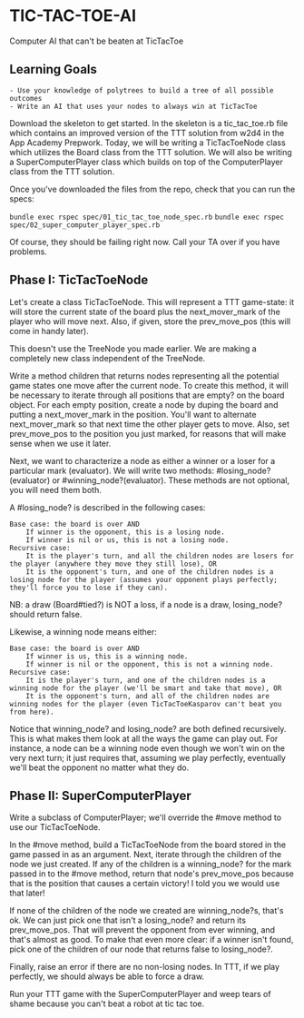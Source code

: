 # TIC-TAC-TOE-AI
Computer AI that can't be beaten at TicTacToe

## Learning Goals

    - Use your knowledge of polytrees to build a tree of all possible outcomes
    - Write an AI that uses your nodes to always win at TicTacToe

Download the skeleton to get started. In the skeleton is a tic_tac_toe.rb file which contains an improved version of the TTT solution from w2d4 in the App Academy Prepwork. Today, we will be writing a TicTacToeNode class which utilizes the Board class from the TTT solution. We will also be writing a SuperComputerPlayer class which builds on top of the ComputerPlayer class from the TTT solution.

Once you've downloaded the files from the repo, check that you can run the specs:

`bundle exec rspec spec/01_tic_tac_toe_node_spec.rb`
`bundle exec rspec spec/02_super_computer_player_spec.rb`

Of course, they should be failing right now. Call your TA over if you have problems.

## Phase I: TicTacToeNode

Let's create a class TicTacToeNode. This will represent a TTT game-state: it will store the current state of the board plus the next_mover_mark of the player who will move next. Also, if given, store the prev_move_pos (this will come in handy later).

This doesn't use the TreeNode you made earlier. We are making a completely new class independent of the TreeNode.

Write a method children that returns nodes representing all the potential game states one move after the current node. To create this method, it will be necessary to iterate through all positions that are empty? on the board object. For each empty position, create a node by duping the board and putting a next_mover_mark in the position. You'll want to alternate next_mover_mark so that next time the other player gets to move. Also, set prev_move_pos to the position you just marked, for reasons that will make sense when we use it later.

Next, we want to characterize a node as either a winner or a loser for a particular mark (evaluator). We will write two methods: #losing_node?(evaluator) or #winning_node?(evaluator). These methods are not optional, you will need them both.

A #losing_node? is described in the following cases:

    Base case: the board is over AND
        If winner is the opponent, this is a losing node.
        If winner is nil or us, this is not a losing node.
    Recursive case:
        It is the player's turn, and all the children nodes are losers for the player (anywhere they move they still lose), OR
        It is the opponent's turn, and one of the children nodes is a losing node for the player (assumes your opponent plays perfectly; they'll force you to lose if they can).

NB: a draw (Board#tied?) is NOT a loss, if a node is a draw, losing_node? should return false.

Likewise, a winning node means either:

    Base case: the board is over AND
        If winner is us, this is a winning node.
        If winner is nil or the opponent, this is not a winning node.
    Recursive case:
        It is the player's turn, and one of the children nodes is a winning node for the player (we'll be smart and take that move), OR
        It is the opponent's turn, and all of the children nodes are winning nodes for the player (even TicTacToeKasparov can't beat you from here).

Notice that winning_node? and losing_node? are both defined recursively. This is what makes them look at all the ways the game can play out. For instance, a node can be a winning node even though we won't win on the very next turn; it just requires that, assuming we play perfectly, eventually we'll beat the opponent no matter what they do.

## Phase II: SuperComputerPlayer

Write a subclass of ComputerPlayer; we'll override the #move method to use our TicTacToeNode.

In the #move method, build a TicTacToeNode from the board stored in the game passed in as an argument. Next, iterate through the children of the node we just created. If any of the children is a winning_node? for the mark passed in to the #move method, return that node's prev_move_pos because that is the position that causes a certain victory! I told you we would use that later!

If none of the children of the node we created are winning_node?s, that's ok. We can just pick one that isn't a losing_node? and return its prev_move_pos. That will prevent the opponent from ever winning, and that's almost as good. To make that even more clear: if a winner isn't found, pick one of the children of our node that returns false to losing_node?.

Finally, raise an error if there are no non-losing nodes. In TTT, if we play perfectly, we should always be able to force a draw.

Run your TTT game with the SuperComputerPlayer and weep tears of shame because you can't beat a robot at tic tac toe.